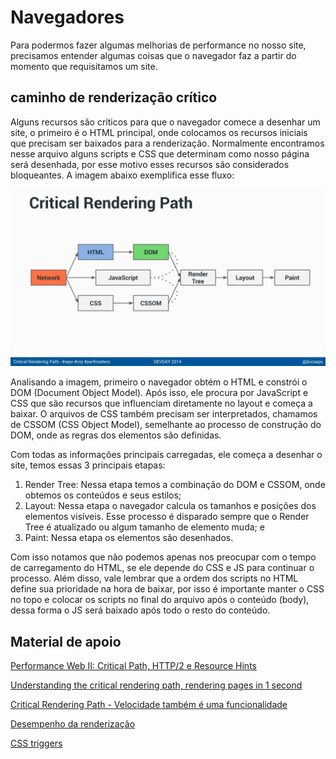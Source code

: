 # Navegadores

Para podermos fazer algumas melhorias de performance no nosso site, precisamos entender algumas coisas que o navegador faz a partir do momento que requisitamos um site.

## caminho de renderização crítico

Alguns recursos são críticos para que o navegador comece a desenhar um site, o primeiro é o HTML principal, onde colocamos os recursos iniciais que precisam ser baixados para a renderização. Normalmente encontramos nesse arquivo alguns scripts e CSS que determinam como nosso página será desenhada, por esse motivo esses recursos são considerados bloqueantes. A imagem abaixo exemplifica esse fluxo:

![Web vitals metrics](/images/critical-rendering-path.jpg)

Analisando a imagem, primeiro o navegador obtém o HTML e constrói o DOM (Document Object Model). Após isso, ele procura por JavaScript e CSS que são recursos que influenciam diretamente no layout e começa a baixar. O arquivos de CSS também precisam ser interpretados, chamamos de CSSOM (CSS Object Model), semelhante ao processo de construção do DOM, onde as regras dos elementos são definidas.

Com todas as informações principais carregadas, ele começa a desenhar o site, temos essas 3 principais etapas:

1. Render Tree: Nessa etapa temos a combinação do DOM e CSSOM, onde obtemos os conteúdos e seus estilos;
2. Layout: Nessa etapa o navegador calcula os tamanhos e posições dos elementos visíveis. Esse processo é disparado sempre que o Render Tree é atualizado ou algum tamanho de elemento muda; e
3. Paint: Nessa etapa os elementos são desenhados.

Com isso notamos que não podemos apenas nos preocupar com o tempo de carregamento do HTML, se ele depende do CSS e JS para continuar o processo. Além disso, vale lembrar que a ordem dos scripts no HTML define sua prioridade na hora de baixar, por isso é importante manter o CSS no topo e colocar os scripts no final do arquivo após o conteúdo (body), dessa forma o JS será baixado após todo o resto do conteúdo.

## Material de apoio

[Performance Web II: Critical Path, HTTP/2 e Resource Hints](https://cursos.alura.com.br/course/performance-http2-critical-path)

[Understanding the critical rendering path, rendering pages in 1 second](https://medium.com/@luisvieira_gmr/understanding-the-critical-rendering-path-rendering-pages-in-1-second-735c6e45b47a)

[Critical Rendering Path - Velocidade também é uma funcionalidade](https://www.infoq.com/br/presentations/critical-rendering-path/)

[Desempenho da renderização](https://developers.google.com/web/fundamentals/performance/rendering)

[CSS triggers](https://csstriggers.com/)

